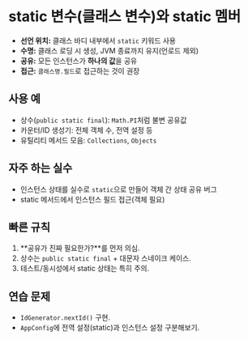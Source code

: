 # static 변수(클래스 변수)와 static 멤버
- **선언 위치:** 클래스 바디 내부에서 `static` 키워드 사용
- **수명:** 클래스 로딩 시 생성, JVM 종료까지 유지(언로드 제외)
- **공유:** 모든 인스턴스가 **하나의 값**을 공유
- **접근:** `클래스명.필드`로 접근하는 것이 권장

## 사용 예
- 상수(`public static final`): `Math.PI`처럼 불변 공유값
- 카운터/ID 생성기: 전체 객체 수, 전역 설정 등
- 유틸리티 메서드 모음: `Collections`, `Objects`

## 자주 하는 실수
- 인스턴스 상태를 실수로 `static`으로 만들어 객체 간 상태 공유 버그
- static 메서드에서 인스턴스 필드 접근(객체 필요)

## 빠른 규칙
1) **공유가 진짜 필요한가?**를 먼저 의심.
2) 상수는 `public static final` + 대문자 스네이크 케이스.
3) 테스트/동시성에서 static 상태는 특히 주의.

## 연습 문제
- `IdGenerator.nextId()` 구현.
- `AppConfig`에 전역 설정(static)과 인스턴스 설정 구분해보기.